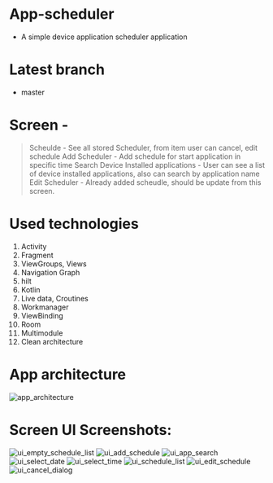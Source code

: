 # App-scheduler
- A simple device application scheduler application
# Latest branch
- master

# Screen -
> Scheulde - See all stored Scheduler, from item user can cancel, edit schedule
> Add Scheduler - Add schedule for start application in specific time
> Search Device Installed applications - User can see a list of device installed applications, also can search by application name
> Edit Scheduler - Already added scheudle, should be update from this screen.

# Used technologies
1. Activity
2. Fragment
3. ViewGroups, Views
4. Navigation Graph
5. hilt
6. Kotlin
7. Live data, Croutines
8. Workmanager
9. ViewBinding
10. Room
11. Multimodule
12. Clean architecture

# App architecture
![app_architecture](https://user-images.githubusercontent.com/55427038/159417572-76605e75-76d3-439c-8a81-35519f334d52.JPG)

# Screen UI Screenshots:
![ui_empty_schedule_list](https://user-images.githubusercontent.com/55427038/159417186-af5b1e8a-f027-448a-96c9-c5e53bc04f94.jpeg)
![ui_add_schedule](https://user-images.githubusercontent.com/55427038/159417261-ef57f6a0-e89a-4e43-92b8-74d2a24f37c0.jpeg)
![ui_app_search](https://user-images.githubusercontent.com/55427038/159417315-f4bd0be7-a395-40b2-89c6-eb780e894316.jpeg)
![ui_select_date](https://user-images.githubusercontent.com/55427038/159417335-588a9c58-257f-4b21-910b-8c41f806b8fc.jpeg)
![ui_select_time](https://user-images.githubusercontent.com/55427038/159417343-c8cf465e-b4bb-4795-b9cf-5f27be99ac03.jpeg)
![ui_schedule_list](https://user-images.githubusercontent.com/55427038/159417364-a33c1125-6e85-461a-b81f-dd4f4956c68a.jpeg)
![ui_edit_schedule](https://user-images.githubusercontent.com/55427038/159417456-9fd56e37-99ea-4d15-83f8-1d1efa830667.jpeg)
![ui_cancel_dialog](https://user-images.githubusercontent.com/55427038/159417465-068d94eb-a73a-4fac-a64e-1c50155e7e4c.jpeg)



